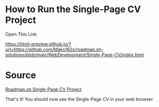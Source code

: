 # How to Run the Single-Page CV Project

Open This Link

https://html-preview.github.io/?url=https://github.com/Maks162s/roadmap.sh-solutions/blob/main/WebDevelopment/Single-Page-CV/index.html

# Source

[Roadmap.sh Single-Page CV Project](https://roadmap.sh/projects/single-page-cv)

That's it! You should now see the Single-Page CV in your web browser.